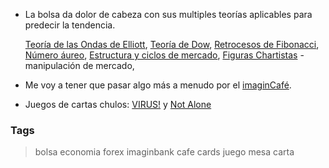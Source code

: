 * La bolsa da dolor de cabeza con sus multiples teorías aplicables para predecir la tendencia.

  [Teoría de las Ondas de Elliott](https://es.wikipedia.org/wiki/Teor%C3%ADa_de_las_Ondas_de_Elliott), 
  [Teoría de Dow](https://es.wikipedia.org/wiki/Teor%C3%ADa_de_Dow), 
  [Retrocesos de Fibonacci](https://es.wikipedia.org/wiki/Retrocesos_de_Fibonacci), 
  [Número áureo](https://es.wikipedia.org/wiki/N%C3%BAmero_%C3%A1ureo), 
  [Estructura y ciclos de mercado](https://tradeandroll.com/estructura-del-precio/), 
  [Figuras Chartistas](https://www.xtb.com/es/ejemplos-de-figuras-chartistas-los-triangulos-kb) - manipulación de mercado,

* Me voy a tener que pasar algo más a menudo por el [imaginCafé](https://www.imagin.cafe/).

* Juegos de cartas chulos: [VIRUS!](https://www.fnac.es/a1351523/Virus-El-Juego-de-cartas-mas-contagioso-Cartas)
  y [Not Alone](https://youtu.be/w6vFiNz9VJI)

### Tags
> bolsa economia forex imaginbank cafe cards juego mesa carta
